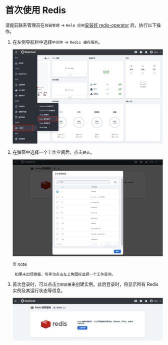 # 首次使用 Redis

请提前联系管理员在`容器管理` -> `Helm 应用`[安装好 redis-operator](./install.md) 后，执行以下操作。

1. 在左侧导航栏中选择`中间件` -> `Redis 缓存服务`。

    ![](../images/redis01.png)

2. 在弹窗中选择一个工作空间后，点击`确认`。

    ![](../images/redis02.png)

    !!! note

        如果未出现弹窗，可手动点击左上角图标选择一个工作空间。

3. 首次登录时，可以点击`立即部署`来创建实例。此后登录时，将显示所有 Redis 实例及其运行状态等信息。

    ![](../images/redis03.png)
